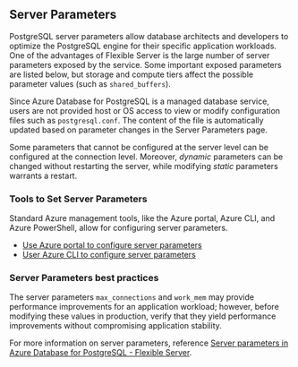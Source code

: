 ## Server Parameters

PostgreSQL server parameters allow database architects and developers to optimize the PostgreSQL engine for their specific application workloads.
One of the advantages of Flexible Server is the large number of server parameters exposed by the service. Some important exposed parameters are listed below, but storage and compute tiers affect the possible parameter values (such as `shared_buffers`).

Since Azure Database for PostgreSQL is a managed database service, users are not provided host or OS access to view or modify configuration files such as `postgresql.conf`. The content of the file is automatically updated based on parameter changes in the Server Parameters page.

Some parameters that cannot be configured at the server level can be configured at the connection level. Moreover, *dynamic* parameters can be changed without restarting the server, while modifying *static* parameters warrants a restart.

### Tools to Set Server Parameters

Standard Azure management tools, like the Azure portal, Azure CLI, and Azure PowerShell, allow for configuring server parameters.

- [Use Azure portal to configure server parameters](https://learn.microsoft.com/azure/postgresql/flexible-server/howto-configure-server-parameters-using-portal)
- [User Azure CLI to configure server parameters](https://learn.microsoft.com/azure/postgresql/flexible-server/howto-configure-server-parameters-using-cli)

### Server Parameters best practices

The server parameters `max_connections` and `work_mem` may provide performance improvements for an application workload; however, before modifying these values in production, verify that they yield performance improvements without compromising application stability.

For more information on server parameters, reference [Server parameters in Azure Database for PostgreSQL - Flexible Server](https://learn.microsoft.com/azure/postgresql/flexible-server/concepts-server-parameters).